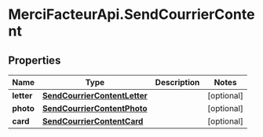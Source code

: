 # MerciFacteurApi.SendCourrierContent

## Properties
Name | Type | Description | Notes
------------ | ------------- | ------------- | -------------
**letter** | [**SendCourrierContentLetter**](SendCourrierContentLetter.md) |  | [optional] 
**photo** | [**SendCourrierContentPhoto**](SendCourrierContentPhoto.md) |  | [optional] 
**card** | [**SendCourrierContentCard**](SendCourrierContentCard.md) |  | [optional] 

